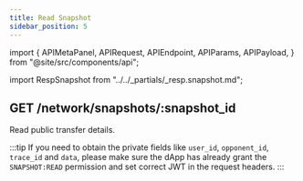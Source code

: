 ```yaml
---
title: Read Snapshot
sidebar_position: 5
---
```


import {
  APIMetaPanel,
  APIRequest,
  APIEndpoint,
  APIParams,
  APIPayload,
} from "@site/src/components/api";

import RespSnapshot from "../../_partials/_resp.snapshot.md";

## GET /network/snapshots/:snapshot_id

Read public transfer details.

<APIEndpoint url="/network/snapshots/:snapshot_id" />

<APIMetaPanel scope="" />

<APIParams p-snapshot_id="The snapshot's id" p-snapshot_id-required={true} />

<APIRequest
  title="Read snapshot detail"
  isPublic
  url="/network/snapshots/8f5b244e-cf86-4374-8eaa-c551fd70cd83"
/>

<RespSnapshot />

:::tip
If you need to obtain the private fields like `user_id`, `opponent_id`, `trace_id` and `data`, please make sure the dApp has already grant the `SNAPSHOT:READ` permission and set correct JWT in the request headers.
:::
